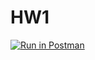 # HW1

[![Run in Postman](https://run.pstmn.io/button.svg)](https://god.postman.co/run-collection/99e03abeb2adcd8749c2?action=collection%2Fimport)
